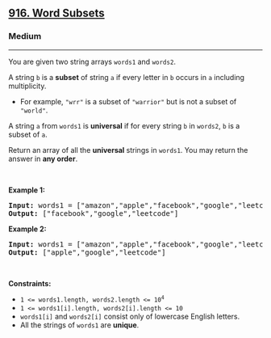 <h2><a href="https://leetcode.com/problems/word-subsets/">916. Word Subsets</a></h2><h3>Medium</h3><hr><div style="user-select: auto;"><p style="user-select: auto;">You are given two string arrays <code style="user-select: auto;">words1</code> and <code style="user-select: auto;">words2</code>.</p>

<p style="user-select: auto;">A string <code style="user-select: auto;">b</code> is a <strong style="user-select: auto;">subset</strong> of string <code style="user-select: auto;">a</code> if every letter in <code style="user-select: auto;">b</code> occurs in <code style="user-select: auto;">a</code> including multiplicity.</p>

<ul style="user-select: auto;">
	<li style="user-select: auto;">For example, <code style="user-select: auto;">"wrr"</code> is a subset of <code style="user-select: auto;">"warrior"</code> but is not a subset of <code style="user-select: auto;">"world"</code>.</li>
</ul>

<p style="user-select: auto;">A string <code style="user-select: auto;">a</code> from <code style="user-select: auto;">words1</code> is <strong style="user-select: auto;">universal</strong> if for every string <code style="user-select: auto;">b</code> in <code style="user-select: auto;">words2</code>, <code style="user-select: auto;">b</code> is a subset of <code style="user-select: auto;">a</code>.</p>

<p style="user-select: auto;">Return an array of all the <strong style="user-select: auto;">universal</strong> strings in <code style="user-select: auto;">words1</code>. You may return the answer in <strong style="user-select: auto;">any order</strong>.</p>

<p style="user-select: auto;">&nbsp;</p>
<p style="user-select: auto;"><strong style="user-select: auto;">Example 1:</strong></p>

<pre style="user-select: auto;"><strong style="user-select: auto;">Input:</strong> words1 = ["amazon","apple","facebook","google","leetcode"], words2 = ["e","o"]
<strong style="user-select: auto;">Output:</strong> ["facebook","google","leetcode"]
</pre>

<p style="user-select: auto;"><strong style="user-select: auto;">Example 2:</strong></p>

<pre style="user-select: auto;"><strong style="user-select: auto;">Input:</strong> words1 = ["amazon","apple","facebook","google","leetcode"], words2 = ["l","e"]
<strong style="user-select: auto;">Output:</strong> ["apple","google","leetcode"]
</pre>

<p style="user-select: auto;">&nbsp;</p>
<p style="user-select: auto;"><strong style="user-select: auto;">Constraints:</strong></p>

<ul style="user-select: auto;">
	<li style="user-select: auto;"><code style="user-select: auto;">1 &lt;= words1.length, words2.length &lt;= 10<sup style="user-select: auto;">4</sup></code></li>
	<li style="user-select: auto;"><code style="user-select: auto;">1 &lt;= words1[i].length, words2[i].length &lt;= 10</code></li>
	<li style="user-select: auto;"><code style="user-select: auto;">words1[i]</code> and <code style="user-select: auto;">words2[i]</code> consist only of lowercase English letters.</li>
	<li style="user-select: auto;">All the strings of <code style="user-select: auto;">words1</code> are <strong style="user-select: auto;">unique</strong>.</li>
</ul>
</div>